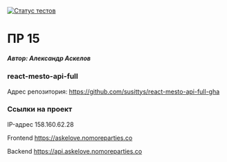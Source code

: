 [![Статус тестов](../../actions/workflows/tests.yml/badge.svg)](../../actions/workflows/tests.yml)

# ПР 15
##### Автор: _Александр Аскелов_
### react-mesto-api-full

Адрес репозитория: https://github.com/susittys/react-mesto-api-full-gha

### Ссылки на проект

IP-адрес 158.160.62.28

Frontend https://askelove.nomoreparties.co

Backend https://api.askelove.nomoreparties.co
